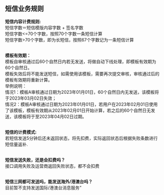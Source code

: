 ## 短信业务规则<br>

**短信内容计费规则:**<br>
短信字数＝短信模版内容字数 + 签名字数<br>
短信字数<=70个字数，按照70个字数一条短信计算<br>
短信字数>70个字数，即为长短信，按照67个字数记为一条短信计算<br><br>

**模板有效期：**<br>
模板自审核通过后60个自然日内若无发送，将做自动下线处理，即模板有效期为60个自然日。<br>
模板失效后将不能发送短信，如需使用该模板，需要再次提交审核，审核通过后的模板有效期将重新计算。<br>
举例说明：<br>
情况1：模板A审核通过日期为2023年01月01日，60个自然日内无发送，该模板将于2023年03月02日失效；<br>
情况2：模板A审核通过日期为2023年01月01日，若用户在2023年02月01日使用了该模板，模板有效期从2023年02月01日开始计算，若之后的60个自然日无发送，该模板将于至2023年04月02日过期。<br><br>

**短信的计费模式:**<br>
若短信发送5分钟后还未返回状态，将先扣费，实际返回状态后根据失败条数进行短信量返补.<br><br>

**短信发送失败，还是会扣费吗？**<br>
接口调用失败及运营商返回失败状态，都不会扣费<br><br>

**短信三网都可发送吗，能发送海外/港澳台吗？**<br>
目前暂不支持发送国际/港澳台消息服务”
